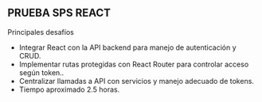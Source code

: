 ## PRUEBA SPS REACT
Principales desafíos

- Integrar React con la API backend para manejo de autenticación y CRUD.
- Implementar rutas protegidas con React Router para controlar acceso según token..
- Centralizar llamadas a API con servicios y manejo adecuado de tokens.
- Tiempo aproximado 2.5 horas.

